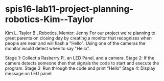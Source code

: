 # spis16-lab11-project-planning-robotics-Kim--Taylor

Kim L. Taylor B., Robotics, Mentor: Jenny
For our project we're planning to greet parents on closing day by creating a monitor that recognizes when people are near and will flash a "Hello". Using one of the cameras the monitor would detect when to say "Hello".

Stage 1: Collect a Rasberry Pi, an LED Panel, and a camera.
Stage 2: If the camera detects someone then that signals the code to start and execute the program.
Stage 3: Run through the code and print "Hello"
Stage 4: Display message on LED panel
